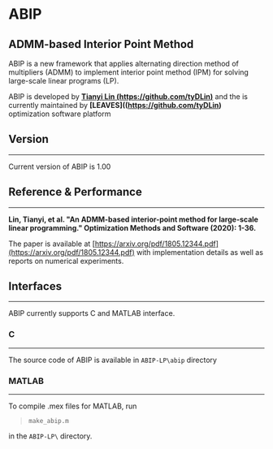 # ABIP
## ADMM-based Interior Point Method

ABIP is a new framework that applies alternating direction method of multipliers (ADMM) to implement interior point method (IPM) for solving large-scale linear programs (LP).

ABIP is developed by **[Tianyi Lin (https://github.com/tyDLin)](https://github.com/tyDLin)** and the is currently maintained by **[LEAVES]((https://github.com/tyDLin)**  optimization software platform

## Version
______________
Current version of ABIP is 1.00

## Reference & Performance
______________

**Lin, Tianyi, et al. "An ADMM-based interior-point method for large-scale linear programming." Optimization Methods and Software (2020): 1-36.**

The paper is available at 
[https://arxiv.org/pdf/1805.12344.pdf](https://arxiv.org/pdf/1805.12344.pdf) with implementation details as well as reports on numerical experiments.

## Interfaces
______________

ABIP currently supports C and MATLAB interface. 

### C
___
The source code of ABIP is available in `ABIP-LP\abip` directory


### MATLAB
___
To compile .mex files for MATLAB, run

> `make_abip.m`

in the `ABIP-LP\` directory.

